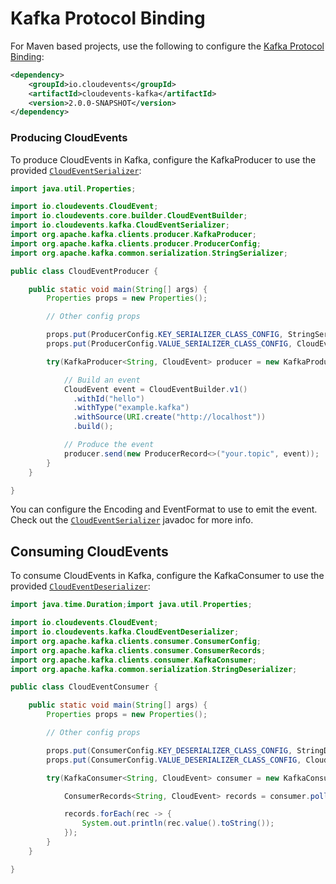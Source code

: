 # Kafka Protocol Binding

For Maven based projects, use the following to configure the [Kafka Protocol Binding](https://github.com/cloudevents/spec/blob/master/kafka-protocol-binding.md):

```xml
<dependency>
    <groupId>io.cloudevents</groupId>
    <artifactId>cloudevents-kafka</artifactId>
    <version>2.0.0-SNAPSHOT</version>
</dependency>
```

### Producing CloudEvents

To produce CloudEvents in Kafka, configure the KafkaProducer to use the provided [`CloudEventSerializer`](src/main/java/io/cloudevents/kafka/CloudEventSerializer.java):

```java
import java.util.Properties;

import io.cloudevents.CloudEvent;
import io.cloudevents.core.builder.CloudEventBuilder;
import io.cloudevents.kafka.CloudEventSerializer;
import org.apache.kafka.clients.producer.KafkaProducer;
import org.apache.kafka.clients.producer.ProducerConfig;
import org.apache.kafka.common.serialization.StringSerializer;

public class CloudEventProducer {

    public static void main(String[] args) {
        Properties props = new Properties();

        // Other config props

        props.put(ProducerConfig.KEY_SERIALIZER_CLASS_CONFIG, StringSerializer.class);
        props.put(ProducerConfig.VALUE_SERIALIZER_CLASS_CONFIG, CloudEventSerializer.class);

        try(KafkaProducer<String, CloudEvent> producer = new KafkaProducer<>(props)){

            // Build an event
            CloudEvent event = CloudEventBuilder.v1()
              .withId("hello")
              .withType("example.kafka")
              .withSource(URI.create("http://localhost"))
              .build();

        	// Produce the event
        	producer.send(new ProducerRecord<>("your.topic", event));
        }
    }

}
```

You can configure the Encoding and EventFormat to use to emit the event.
Check out the [`CloudEventSerializer`](src/main/java/io/cloudevents/kafka/CloudEventSerializer.java)
javadoc for more info.

## Consuming CloudEvents

To consume CloudEvents in Kafka, configure the KafkaConsumer to use the provided [`CloudEventDeserializer`](src/main/java/io/cloudevents/kafka/CloudEventDeserializer.java):

```java
import java.time.Duration;import java.util.Properties;

import io.cloudevents.CloudEvent;
import io.cloudevents.kafka.CloudEventDeserializer;
import org.apache.kafka.clients.consumer.ConsumerConfig;
import org.apache.kafka.clients.consumer.ConsumerRecords;
import org.apache.kafka.clients.consumer.KafkaConsumer;
import org.apache.kafka.common.serialization.StringDeserializer;

public class CloudEventConsumer {

    public static void main(String[] args) {
        Properties props = new Properties();

        // Other config props

        props.put(ConsumerConfig.KEY_DESERIALIZER_CLASS_CONFIG, StringDeserializer.class);
        props.put(ConsumerConfig.VALUE_DESERIALIZER_CLASS_CONFIG, CloudEventDeserializer.class);

        try(KafkaConsumer<String, CloudEvent> consumer = new KafkaConsumer<>(props)){

            ConsumerRecords<String, CloudEvent> records = consumer.poll(Duration.ofSeconds(10));

            records.forEach(rec -> {
                System.out.println(rec.value().toString());
            });
        }
    }

}
```
